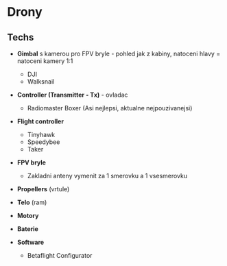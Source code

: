 # Drony


## Techs

- **Gimbal** s kamerou pro FPV bryle - pohled jak z kabiny, natoceni hlavy = natoceni kamery 1:1
    - DJI
    - Walksnail


- **Controller (Transmitter - Tx)** - ovladac
    - Radiomaster Boxer (Asi nejlepsi, aktualne nejpouzivanejsi)

- **Flight controller**
    - Tinyhawk
    - Speedybee
    - Taker

- **FPV bryle**
    - Zakladni anteny vymenit za 1 smerovku a 1 vsesmerovku


- **Propellers** (vrtule)

- **Telo** (ram)

- **Motory**

- **Baterie**

- **Software**
    - Betaflight Configurator
